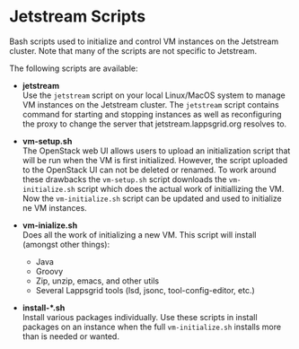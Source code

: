 # Jetstream Scripts

Bash scripts used to initialize and control VM instances on the Jetstream cluster. Note that many of the scripts are not specific to Jetstream.

The following scripts are available:

- **jetstream**<br/>
Use the `jetstream` script on your local Linux/MacOS system to manage VM instances
on the Jetstream cluster. The `jetstream` script contains command for starting and
stopping instances as well as reconfiguring the proxy to change the server that
jetstream.lappsgrid.org resolves to.

- **vm-setup.sh**<br/>
The OpenStack web UI allows users to upload an initialization script that will be run
when the VM is first initialized.  However, the script uploaded to the OpenStack UI can 
not be deleted or renamed.  To work around these drawbacks the `vm-setup.sh` script
downloads the `vm-initialize.sh` script which does the actual work of initiallizing the
VM. Now the `vm-initialize.sh` script can be updated and used to initialize ne VM
instances.
- **vm-inialize.sh**<br/>
Does all the work of initializing a new VM.  This script will install (amongst other
things):
  - Java
  - Groovy
  - Zip, unzip, emacs, and other utils
  - Several Lappsgrid tools (lsd, jsonc, tool-config-editor, etc.)
- **install-*.sh**<br/>
Install various packages individually. Use these scripts in install packages on an
instance when the full `vm-initialize.sh` installs more than is needed or wanted.


